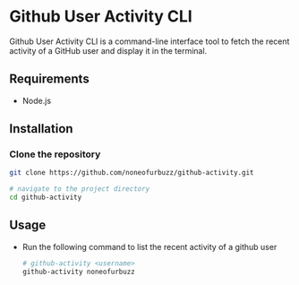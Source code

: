 # Github User Activity CLI

Github User Activity CLI is a command-line interface tool to fetch the recent activity of a GitHub user and display it in the terminal.

## Requirements

- Node.js

## Installation
### Clone the repository
```bash
git clone https://github.com/noneofurbuzz/github-activity.git

# navigate to the project directory
cd github-activity
```

## Usage

- Run the following command to list the recent activity of a github user
   ```bash
   # github-activity <username>
   github-activity noneofurbuzz
   ```
